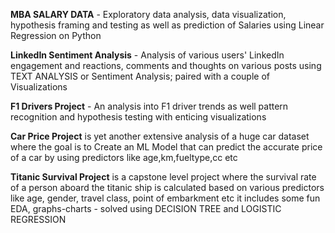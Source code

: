 **MBA SALARY DATA** - Exploratory data analysis, data visualization, hypothesis framing and testing as well as prediction of Salaries using Linear Regression on Python 

**LinkedIn Sentiment Analysis** - Analysis of various users' LinkedIn engagement and reactions, comments and thoughts on various posts using TEXT ANALYSIS or Sentiment Analysis; paired with a couple of Visualizations

**F1 Drivers Project** - An analysis into F1 driver trends as well pattern recognition and hypothesis testing with enticing visualizations

**Car Price Project** is yet another extensive analysis of a huge car dataset where the goal is to Create an ML Model that can predict the accurate price of a car
    by using predictors like age,km,fueltype,cc etc

 **Titanic Survival Project** is a capstone level project where the survival rate of a person aboard the titanic ship is calculated based on various predictors like age, gender, travel class, point of embarkment etc
 it includes some fun EDA, graphs-charts -  solved using DECISION TREE and LOGISTIC REGRESSION

